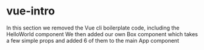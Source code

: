 # vue-intro

In this section we removed the Vue cli boilerplate code, including the HelloWorld component
We then added our own Box component which takes a few simple props and added 6 of them to 
the main App component

